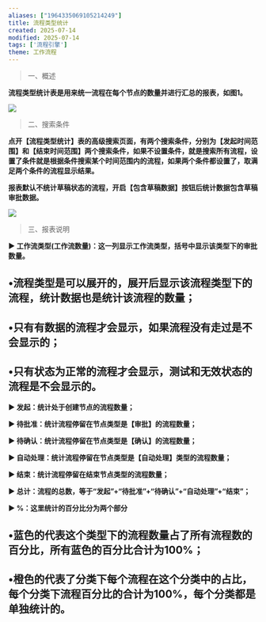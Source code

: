 ```yaml
---
aliases: ["1964335069105214249"]
title: 流程类型统计
created: 2025-07-14
modified: 2025-07-14
tags: ['流程引擎']
theme: 工作流程
---
```


> 一、概述

**流程类型统计表是用来统一流程在每个节点的数量并进行汇总的报表，如图1。**

![](5b4e81c31897cc13cfab90b32afd09f7.jpg)

> 二、搜索条件

**点开【流程类型统计】表的高级搜索页面，有两个搜索条件，分别为【发起时间范围】和【结束时间范围】两个搜索条件，如果不设置条件，就是搜索所有流程，设置了条件就是根据条件搜索某个时间范围内的流程，如果两个条件都设置了，取满足两个条件的流程显示结果。**

**报表默认不统计草稿状态的流程，开启【包含草稿数据】按钮后统计数据包含草稿审批数据。**

![](3aed0a6e2a9b96fe07f0b57f06e85f9f.jpg)

> 三、报表说明

**▶ 工作流类型(工作流数量)：这一列显示工作流类型，括号中显示该类型下的审批数量。**

## •流程类型是可以展开的，展开后显示该流程类型下的流程，统计数据也是统计该流程的数量；

## •只有有数据的流程才会显示，如果流程没有走过是不会显示的；

## •只有状态为正常的流程才会显示，测试和无效状态的流程是不会显示的。

**▶ 发起：统计处于创建节点的流程数量；**

**▶ 待批准：统计流程停留在节点类型是【审批】的流程数量；**

**▶ 待确认：统计流程停留在节点类型是【确认】的流程数量；**

**▶ 自动处理：统计流程停留在节点类型是【自动处理】类型的流程数量；**

**▶ 结束：统计流程停留在结束节点类型的流程数量；**

**▶ 总计：流程的总数，等于“发起”+“待批准”+“待确认”+“自动处理”+“结束”；**

**▶ %：这里统计的百分比分为两个部分**

## •蓝色的代表这个类型下的流程数量占了所有流程数的百分比，所有蓝色的百分比合计为100%；

## •橙色的代表了分类下每个流程在这个分类中的占比，每个分类下流程百分比的合计为100%，每个分类都是单独统计的。